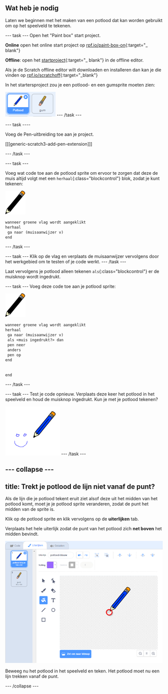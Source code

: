 ## Wat heb je nodig

Laten we beginnen met het maken van een potlood dat kan worden gebruikt om op het speelveld te tekenen.

\--- task \--- Open het "Paint box" start project.

**Online** open het online start project op [rpf.io/paint-box-on](http://rpf.io/paint-box-on){:target="_ blank"}

**Offline**: open het [startproject](http://rpf.io/p/en/paint-box-go){:target="_ blank"} in de offline editor.

Als je de Scratch offline editor wilt downloaden en installeren dan kan je die vinden op [rpf.io/scratchoff](http://rpf.io/scratchoff){:target="_blank"}

In het startersproject zou je een potlood- en een gumsprite moeten zien:

![screenshot](images/paint-starter.png) \--- /task \---

\--- task \----

Voeg de Pen-uitbreiding toe aan je project.

[[[generic-scratch3-add-pen-extension]]]

\--- /task \---

\--- task \---

Voeg wat code toe aan de potlood sprite om ervoor te zorgen dat deze de muis altijd volgt met een `herhaal`{:class="blockcontrol"} blok, zodat je kunt tekenen:

![potlood](images/pencil.png)

```blocks3
wanneer groene vlag wordt aangeklikt
herhaal
 ga naar (muisaanwijzer v) 
end
```

\--- /task \---

\--- taak \--- Klik op de vlag en verplaats de muisaanwijzer vervolgens door het werkgebied om te testen of je code werkt. \--- /task \---

Laat vervolgens je potlood alleen tekenen `als`{:class="blockcontrol"} er de muisknop wordt ingedrukt.

\--- task \--- Voeg deze code toe aan je potlood sprite:

![potlood](images/pencil.png)

```blocks3
wanneer groene vlag wordt aangeklikt
herhaal
 ga naar (muisaanwijzer v)
 als <muis ingedrukt?> dan
 pen neer
 anders
 pen op
end


end
```

\--- /task \---

\--- taak \--- Test je code opnieuw. Verplaats deze keer het potlood in het speelveld en houd de muisknop ingedrukt. Kun je met je potlood tekenen?

![screenshot](images/paint-draw.png) \--- /task \---

## \--- collapse \---

## title: Trekt je potlood de lijn niet vanaf de punt?

Als de lijn die je potlood tekent eruit ziet alsof deze uit het midden van het potlood komt, moet je je potlood sprite veranderen, zodat de punt het midden van de sprite is.

Klik op de potlood sprite en klik vervolgens op de **uiterlijken** tab.

Verplaats het hele uiterlijk zodat de punt van het potlood zich **net boven** het midden bevindt.

![Costume center](images/costume-center-annotated.png)

Beweeg nu het potlood in het speelveld en teken. Het potlood moet nu een lijn trekken vanaf de punt.

\--- /collapse \---